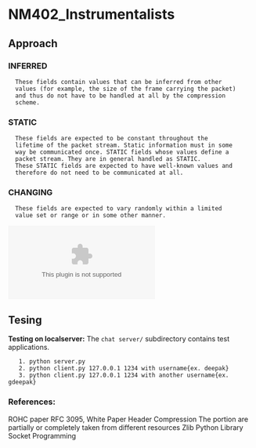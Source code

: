 # NM402_Instrumentalists
## Approach 
 
 ### INFERRED
      These fields contain values that can be inferred from other
      values (for example, the size of the frame carrying the packet)
      and thus do not have to be handled at all by the compression
      scheme.
   
 ### STATIC
      These fields are expected to be constant throughout the
      lifetime of the packet stream. Static information must in some
      way be communicated once. STATIC fields whose values define a
      packet stream. They are in general handled as STATIC.
      These STATIC fields are expected to have well-known values and
      therefore do not need to be communicated at all.
 
 ### CHANGING
      These fields are expected to vary randomly within a limited
      value set or range or in some other manner.
      
![Approach](./approach.doc)


## Tesing 

**Testing on localserver:**
The `chat server/` subdirectory contains test applications.

       1. python server.py
       2. python client.py 127.0.0.1 1234 with username{ex. deepak}
       3. python client.py 127.0.0.1 1234 with another username{ex. gdeepak}

### References:
   
   ROHC paper RFC 3095,
   White Paper Header Compression The portion are partially or completely taken from different resources
   Zlib Python Library
   Socket Programming
